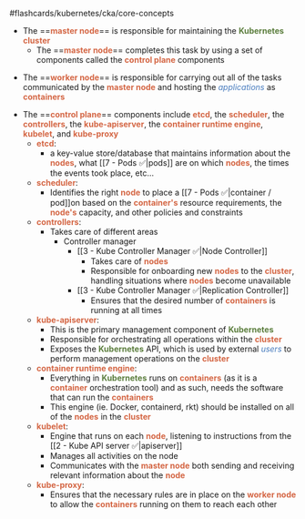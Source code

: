 #flashcards/kubernetes/cka/core-concepts

- The ==<b><span style="color:#d46644">master node</span></b>== is responsible for maintaining the <b><span style="color:#5c7e3e">Kubernetes</span></b> <b><span style="color:#d46644">cluster</span></b>
	- The ==<b><span style="color:#d46644">master node</span></b>== completes this task by using a set of components called the <b><span style="color:#d46644">control plane</span></b> components
<!--SR:!2024-10-28,4,270!2024-10-28,4,270-->

- The ==<b><span style="color:#d46644">worker node</span></b>== is responsible for carrying out all of the tasks communicated by the <b><span style="color:#d46644">master node</span></b> and hosting the <i><span style="color:#477bbe">applications</span></i> as <b><span style="color:#d46644">containers</span></b>
<!--SR:!2024-10-25,1,230-->

- The ==<b><span style="color:#d46644">control plane</span></b>== components include <b><span style="color:#d46644">etcd</span></b>, the <b><span style="color:#d46644">scheduler</span></b>, the <b><span style="color:#d46644">controllers</span></b>, the <b><span style="color:#d46644">kube-apiserver</span></b>, the <b><span style="color:#d46644">container runtime engine</span></b>, <b><span style="color:#d46644">kubelet</span></b>, and <b><span style="color:#d46644">kube-proxy</span></b>
	- <b><span style="color:#d46644">etcd</span></b>:
		- a key-value store/database that maintains information about the <b><span style="color:#d46644">nodes</span></b>, what [[7 - Pods ✅|pods]] are on which <b><span style="color:#d46644">nodes</span></b>, the times the events took place, etc…
	- <b><span style="color:#d46644">scheduler</span></b>:
		- Identifies the right <b><span style="color:#d46644">node</span></b> to place a [[7 - Pods ✅|container / pod]]on based on the <b><span style="color:#d46644">container's</span></b> resource requirements, the <b><span style="color:#d46644">node's</span></b> capacity, and other policies and constraints
	- <b><span style="color:#d46644">controllers</span></b>:
		- Takes care of different areas
			- Controller manager
				- [[3 - Kube Controller Manager ✅|Node Controller]]
					- Takes care of <b><span style="color:#d46644">nodes</span></b>
					- Responsible for onboarding new <b><span style="color:#d46644">nodes</span></b> to the <b><span style="color:#d46644">cluster</span></b>, handling situations where <b><span style="color:#d46644">nodes</span></b> become unavailable
				- [[3 - Kube Controller Manager ✅|Replication Controller]]
					- Ensures that the desired number of <b><span style="color:#d46644">containers</span></b> is running at all times
	- <b><span style="color:#d46644">kube-apiserver</span></b>:
		- This is the primary management component of <b><span style="color:#5c7e3e">Kubernetes</span></b>
		- Responsible for orchestrating all operations within the <b><span style="color:#d46644">cluster</span></b>
		- Exposes the <b><span style="color:#5c7e3e">Kubernetes</span></b> API, which is used by external <i><span style="color:#477bbe">users</span></i> to perform management operations on the <b><span style="color:#d46644">cluster</span></b>
	- <b><span style="color:#d46644">container runtime engine</span></b>:
		- Everything in <b><span style="color:#5c7e3e">Kubernetes</span></b> runs on <b><span style="color:#d46644">containers</span></b> (as it is a <b><span style="color:#d46644">container</span></b> orchestration tool) and as such, needs the software that can run the <b><span style="color:#d46644">containers</span></b>
		- This engine (ie. Docker, containerd, rkt) should be installed on all of the <b><span style="color:#d46644">nodes</span></b> in the <b><span style="color:#d46644">cluster</span></b>
	- <b><span style="color:#d46644">kubelet</span></b>:
		- Engine that runs on each <b><span style="color:#d46644">node</span></b>, listening to instructions from the [[2 - Kube API server ✅|apiserver]]
		- Manages all activities on the node
		- Communicates with the <b><span style="color:#d46644">master node</span></b> both sending and receiving relevant information about the <b><span style="color:#d46644">node</span></b>
	- <b><span style="color:#d46644">kube-proxy</span></b>:
		- Ensures that the necessary rules are in place on the <b><span style="color:#d46644">worker node</span></b> to allow the <b><span style="color:#d46644">containers</span></b> running on them to reach each other
<!--SR:!2024-10-25,1,230-->